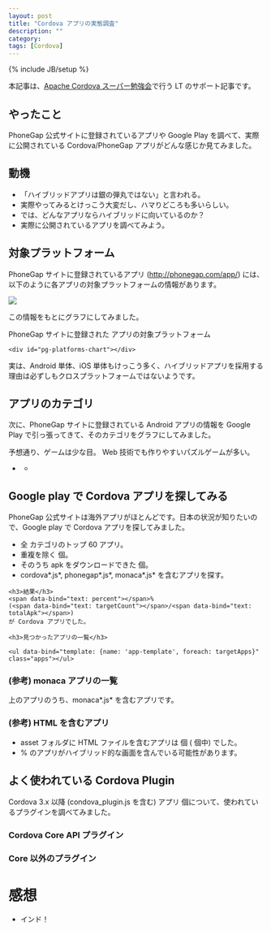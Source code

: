 ```yaml
---
layout: post
title: "Cordova アプリの実態調査"
description: ""
category: 
tags: [Cordova]
---
```

{% include JB/setup %}

<base href="/assets/posts/2014-06-10/index.htm">
<link rel="stylesheet" href="css/local.css">

<script src="/assets/lib/jquery-1.11.0.min.js"></script>
<script src="/assets/lib/highcharts.js"></script>
<script src="/assets/lib/knockout-3.1.0.js"></script>

<script src="js/model/model.js" charset="utf-8"></script>
<script src="js/model/googleplay-apps.js" charset="utf-8"></script>
<script src="js/model/phonegap-apps.js" charset="utf-8"></script>
<script src="js/model/cordova-plugins.js" charset="utf-8"></script>
<script src="js/category-name.js" charset="utf-8"></script>
<script src="js/pg-platforms.js" charset="utf-8"></script>
<script src="js/pg-categories.js" charset="utf-8"></script>
<script src="js/gp-cordova.js" charset="utf-8"></script>
<script src="js/plugins.js" charset="utf-8"></script>
<script src="js/main.js" charset="utf-8"></script>

本記事は、[Apache Cordova スーパー勉強会](http://atnd.org/events/51539)で行う LT のサポート記事です。

## やったこと

PhoneGap 公式サイトに登録されているアプリや Google Play を調べて、実際に公開されている Cordova/PhoneGap アプリがどんな感じか見てみました。

## 動機

- 「ハイブリッドアプリは銀の弾丸ではない」と言われる。
- 実際やってみるとけっこう大変だし、ハマりどころも多いらしい。
- では、どんなアプリならハイブリッドに向いているのか？
- 実際に公開されているアプリを調べてみよう。

## 対象プラットフォーム

PhoneGap サイトに登録されているアプリ (<http://phonegap.com/app/>) には、以下のように各アプリの対象プラットフォームの情報があります。

![](img/store.png)

この情報をもとにグラフにしてみました。

<div id="pg-platforms">
PhoneGap サイトに登録された <span data-bind="text :count"></span> アプリの対象プラットフォーム

	<div id="pg-platforms-chart"></div>

</div>

実は、Android 単体、iOS 単体もけっこう多く、ハイブリッドアプリを採用する理由は必ずしもクロスプラットフォームではないようです。

## アプリのカテゴリ

次に、PhoneGap サイトに登録されている Android アプリの情報を Google Play で引っ張ってきて、そのカテゴリをグラフにしてみました。

<div id="pg-categories"></div>

予想通り、ゲームは少な目。
Web 技術でも作りやすいパズルゲームが多い。

<div id="pg-category-apps">
	<ul data-bind="foreach: categoryApps" class="pg-apps">
		<li>
			<span data-bind="text: name"></span>
			<ul data-bind="foreach: apps" class="apps clearfix">
				<li>
					<img data-bind="attr: {src: icon}" class="icon">
					<a data-bind="attr: {href: href}" target="_blank">
						<span data-bind="text: name" class="name"></span>
					</a><br>
					<span data-bind="text: downloadCount" class="download"></span>
				</li>
			</ul>
		</li>
	</ul>
</div>

## Google play で Cordova アプリを探してみる

PhoneGap 公式サイトは海外アプリがほとんどです。日本の状況が知りたいので、Google play で Cordova アプリを探してみました。

<div id="gp-apps" class="gp-apps">
	<ul>
		<li>全 <span data-bind="text: categoryCount"></span> カテゴリのトップ 60 アプリ。
		<li>重複を除く <span data-bind="text: totalUnique"></span> 個。
		<li>そのうち apk をダウンロードできた <span data-bind="text: totalApk"></span> 個。
		<li>cordova*.js*, phonegap*.js*, monaca*.js* を含むアプリを探す。
	</ul>

	<h3>結果</h3>
	<span data-bind="text: percent"></span>%
	(<span data-bind="text: targetCount"></span>/<span data-bind="text: totalApk"></span>) 
	が Cordova アプリでした。

	<h3>見つかったアプリの一覧</h3>

	<ul data-bind="template: {name: 'app-template', foreach: targetApps}" class="apps"></ul>
</div>

<h3>(参考) monaca アプリの一覧</h3>

上のアプリのうち、monaca*.js* を含むアプリです。

<div id="gp-monaca" class="gp-apps">
	<ul data-bind="template: {name: 'app-template', foreach: targetApps}" class="apps"></ul>
</div>

### (参考) HTML を含むアプリ

<ul id="gp-hybrid">
	<li>asset フォルダに HTML ファイルを含むアプリは <span data-bind="text: targetCount"></span> 個 (<span data-bind="text: totalApk"></span> 個中) でした。
	<li><span data-bind="text: percent"></span>% のアプリがハイブリッド的な画面を含んでいる可能性があります。
</ul>


## よく使われている Cordova Plugin

<div id="plugins">
Cordova 3.x 以降 (condova_plugin.js を含む) アプリ <span data-bind="text: apkCount"></span> 個について、使われているプラグインを調べてみました。
</div>

### Cordova Core API プラグイン
<div id="core-plugins"></div>

### Core 以外のプラグイン
<div id="non-core-plugins"></div>

# 感想
- インド！

<!-- templates -->
<script type="text/html" id="app-template">
	<li><table>
		<tr>
			<td rowspan="2"><img data-bind="attr: {src: icon}" class="icon"></td>
			<td><a data-bind="attr: {href: href}" target="_blank">
				<span data-bind="text: name"></span>
			</a></td>
		</tr>
		<tr>
			<td class="download"><span data-bind="text: downloadCount"></span> ダウンロード</td>
		</tr>
	</table></li>
</script>

